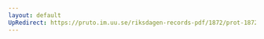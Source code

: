 ```yaml
---
layout: default
UpRedirect: https://pruto.im.uu.se/riksdagen-records-pdf/1872/prot-1872--ak--501/prot-1872--ak--501_004.pdf
---
```

